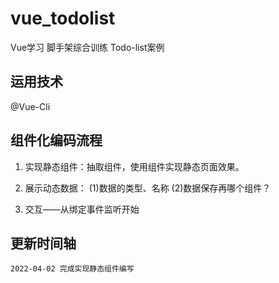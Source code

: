# vue_todolist

Vue学习 脚手架综合训练 Todo-list案例
## 运用技术
 @Vue-Cli

## 组件化编码流程

1.  实现静态组件：抽取组件，使用组件实现静态页面效果。
2.  展示动态数据：
    (1)数据的类型、名称
    (2)数据保存再哪个组件？

3. 交互——从绑定事件监听开始 


## 更新时间轴

    2022-04-02 完成实现静态组件编写 
